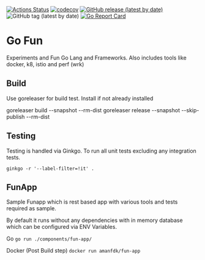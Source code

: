 [![Actions Status](https://github.com/amanhigh/go-fun/workflows/Build/badge.svg)](https://github.com/amanhigh/go-fun/actions)
[![codecov](https://codecov.io/gh/amanhigh/go-fun/branch/master/graph/badge.svg)](https://codecov.io/gh/amanhigh/go-fun)
[![GitHub release (latest by date)](https://img.shields.io/github/v/release/amanhigh/go-fun)](https://github.com/amanhigh/go-fun/releases)
![GitHub tag (latest by date)](https://img.shields.io/github/v/tag/amanhigh/go-fun)
[![Go Report Card](https://goreportcard.com/badge/github.com/amanhigh/go-fun)](https://goreportcard.com/report/github.com/amanhigh/go-fun)


# Go Fun
Experiments and Fun Go Lang and Frameworks. Also includes tools like docker, k8, istio and perf (wrk)

## Build
Use goreleaser for build test. Install if not already installed

goreleaser build --snapshot --rm-dist
goreleaser release --snapshot --skip-publish --rm-dist

## Testing
Testing is handled via Ginkgo. To run all unit tests excluding any integration tests.

`ginkgo -r '--label-filter=!it' .`

## FunApp
Sample Funapp which is rest based app with various tools and tests required as sample.

By default it runs without any dependencies with in memory database which can be configured via ENV Variables.

Go
`go run ./components/fun-app/`

Docker (Post Build step)
`docker run amanfdk/fun-app`
